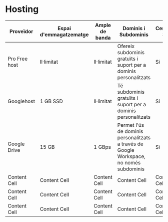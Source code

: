# Hosting
| Proveïdor  | Espai d'emmagatzematge | Ample de banda  | Dominis i Subdominis | Certificat SSL  | Publicitat | Altres Característiques | Enllaç |
| ------------- | ------------- | ------------- | ------------- | ------------- | ------------- | ------------- | ------------- |
| Pro Free host | Il·limitat | Il·limitat | Ofereix subdominis gratuïts i suport per a dominis personalitzats | Si | No te publicitat forçada | Te suport de suport PHP i MySQL | [Profreehost.com](https://profreehost.com/) |
| Googiehost | 1 GB SSD | Il·limitat | Té subdominis gratuïts i suport per a dominis personalitzats | Si | No te publicitat | Servidors SSD, té integrat un cPanel | [Googiehost.com](https:googiehost.com/) |
| Google Drive | 15 GB | 1 GBps | Permet l'ús de dominis personalitzats a través de Google Workspace, no només subdominis | Si | No te publicitat | Té accés compartit de fitxers, té accés sense connexió, té sincronització automàtica, ... | [Google Drive](https://drive.google.com/drive/my-drive?hl=es-419) |
| Content Cell  | Content Cell  | Content Cell  | Content Cell  | Content Cell  | Content Cell  | Content Cell  | Content Cell  |
| Content Cell  | Content Cell  | Content Cell  | Content Cell  | Content Cell  | Content Cell  | Content Cell  | Content Cell  | 
| Content Cell  | Content Cell  | Content Cell  | Content Cell  | Content Cell  | Content Cell  | Content Cell  | Content Cell  |
